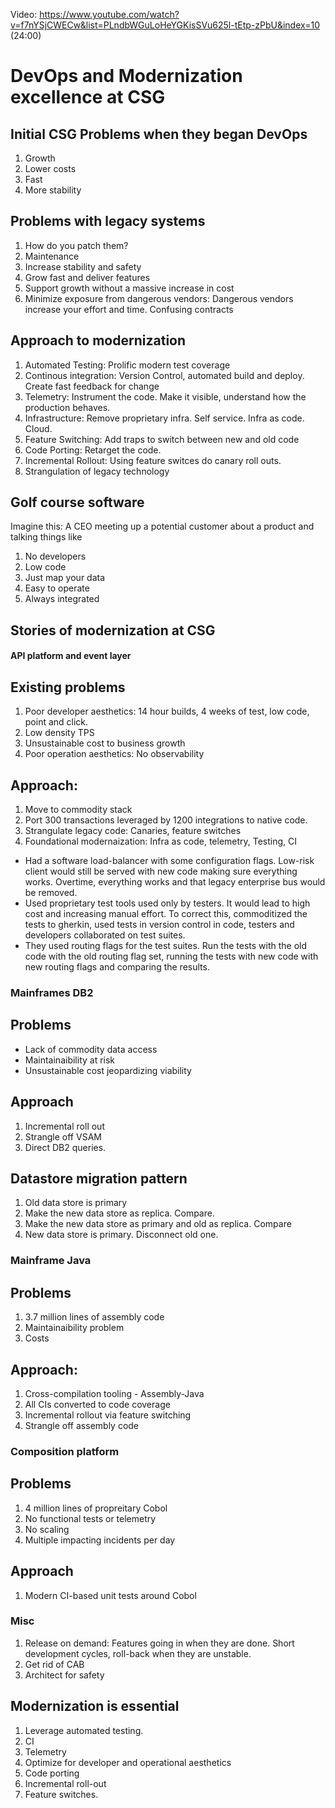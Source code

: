 Video: https://www.youtube.com/watch?v=f7nYSjCWECw&list=PLndbWGuLoHeYGKisSVu625l-tEtp-zPbU&index=10 (24:00)

# DevOps and Modernization excellence at CSG

## Initial CSG Problems when they began DevOps
1. Growth
2. Lower costs
3. Fast
4. More stability

## Problems with legacy systems
1. How do you patch them?
2. Maintenance
3. Increase stability and safety
4. Grow fast and deliver features
5. Support growth without a massive increase in cost
6. Minimize exposure from dangerous vendors: Dangerous vendors increase your effort and time. Confusing contracts

## Approach to modernization
1. Automated Testing: Prolific modern test coverage
2. Continous integration: Version Control, automated build and deploy. Create fast feedback for change
3. Telemetry: Instrument the code. Make it visible, understand how the production behaves.
4. Infrastructure: Remove proprietary infra. Self service. Infra as code. Cloud.
5. Feature Switching: Add traps to switch between new and old code
6. Code Porting: Retarget the code. 
7. Incremental Rollout: Using feature switces do canary roll outs.
8. Strangulation of legacy technology

## Golf course software
Imagine this: A CEO meeting up a potential customer about a product and talking things like
1. No developers
2. Low code
3. Just map your data
4. Easy to operate
5. Always integrated


## Stories of modernization at CSG
#### API platform and event layer
Existing problems
----------------
1. Poor developer aesthetics: 14 hour builds, 4 weeks of test, low code, point and click.
2. Low density TPS 
3. Unsustainable cost to business growth
4. Poor operation aesthetics: No observability

Approach:
--------
1. Move to commodity stack
2. Port 300 transactions leveraged by 1200 integrations to native code. 
3. Strangulate legacy code: Canaries, feature switches 
4. Foundational modernaization: Infra as code, telemetry, Testing, CI

- Had a software load-balancer with some configuration flags. Low-risk client would still be served with new code making sure everything works. Overtime, everything works and that legacy enterprise bus would be removed.
- Used proprietary test tools used only by testers. It would lead to high cost and increasing manual effort. To correct this, commoditized the tests to gherkin, used tests in version control in code, testers and developers collaborated on test suites. 
- They used routing flags for the test suites. Run the tests with the old code with the old routing flag set, running the tests with new code with new routing flags and comparing the results.

### Mainframes DB2 
Problems
--------
- Lack of commodity data access
- Maintainaibility at risk
- Unsustainable cost jeopardizing viability

Approach
---------
1. Incremental roll out
2. Strangle off VSAM
3. Direct DB2 queries.

Datastore migration pattern
---------------------------
1. Old data store is primary
2. Make the new data store as replica. Compare.
3. Make the new data store as primary and old as replica. Compare
4. New data store is primary. Disconnect old one.

### Mainframe Java
Problems
--------
1. 3.7 million lines of assembly code
2. Maintainaibility problem
3. Costs

Approach:
--------
1. Cross-compilation tooling - Assembly-Java
2. All CIs converted to code coverage
3. Incremental rollout via feature switching
4. Strangle off assembly code


### Composition platform

Problems
-------
1. 4 million lines of propreitary Cobol
2. No functional tests or telemetry
3. No scaling
4. Multiple impacting incidents per day

Approach
--------
1. Modern CI-based unit tests around Cobol


### Misc
1. Release on demand: Features going in when they are done. Short development cycles, roll-back when they are unstable.
2. Get rid of CAB
3. Architect for safety

## Modernization is essential
1. Leverage automated testing.
2. CI
3. Telemetry
4. Optimize for developer and operational aesthetics
5. Code porting
6. Incremental roll-out
7. Feature switches.